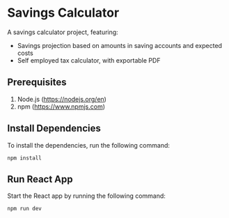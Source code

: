 # Savings Calculator
A savings calculator project, featuring:
- Savings projection based on amounts in saving accounts and expected costs
- Self employed tax calculator, with exportable PDF

## Prerequisites
1. Node.js (https://nodejs.org/en)
2. npm (https://www.npmjs.com)

## Install Dependencies
To install the dependencies, run the following command:

```
npm install
```

## Run React App

Start the React app by running the following command:

```
npm run dev
```
